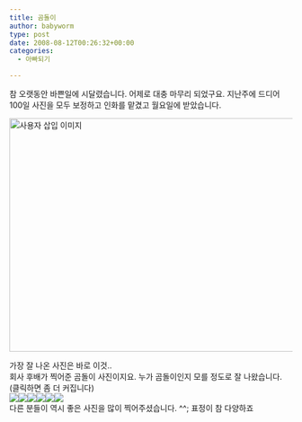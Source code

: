 ```yaml
---
title: 곰돌이
author: babyworm
type: post
date: 2008-08-12T00:26:32+00:00
categories:
  - 아빠되기

---
```

참 오랫동안 바쁜일에 시달렸습니다. 어제로 대충 마무리 되었구요. 지난주에 드디어 100일 사진을 모두 보정하고 인화를 맡겼고 월요일에 받았습니다. 

<img loading="lazy" decoding="async" src="https://i0.wp.com/babyworm.net/wordpress/wp-content/uploads/1/jk140000000000.JPG?resize=625%2C416" class="aligncenter" width="625" height="416" alt="사용자 삽입 이미지" data-recalc-dims="1" /> 

가장 잘 나온 사진은 바로 이것..  
회사 후배가 찍어준 곰돌이 사진이지요. 누가 곰돌이인지 모를 정도로 잘 나왔습니다. (클릭하면 좀 더 커집니다)  
<img decoding="async" src="https://i0.wp.com/babyworm.net/wordpress/wp-content/uploads/1/jk140000000002.JPG?w=625" class="aligncenter" data-recalc-dims="1" /><img decoding="async" src="https://i0.wp.com/babyworm.net/wordpress/wp-content/uploads/1/jk140000000003.JPG?w=625" class="aligncenter" data-recalc-dims="1" /><img decoding="async" src="https://i0.wp.com/babyworm.net/wordpress/wp-content/uploads/1/hk140000000002.JPG?w=625" class="aligncenter" data-recalc-dims="1" /><img decoding="async" src="https://i0.wp.com/babyworm.net/wordpress/wp-content/uploads/1/hk140000000000.JPG?w=625" class="aligncenter" data-recalc-dims="1" /><img decoding="async" src="https://i0.wp.com/babyworm.net/wordpress/wp-content/uploads/1/jk140000000001.JPG?w=625" class="aligncenter" data-recalc-dims="1" /><img decoding="async" src="https://i0.wp.com/babyworm.net/wordpress/wp-content/uploads/1/hk140000000001.JPG?w=625" class="aligncenter" data-recalc-dims="1" />  
다른 분들이 역시 좋은 사진을 많이 찍어주셨습니다. ^^; 표정이 참 다양하죠
